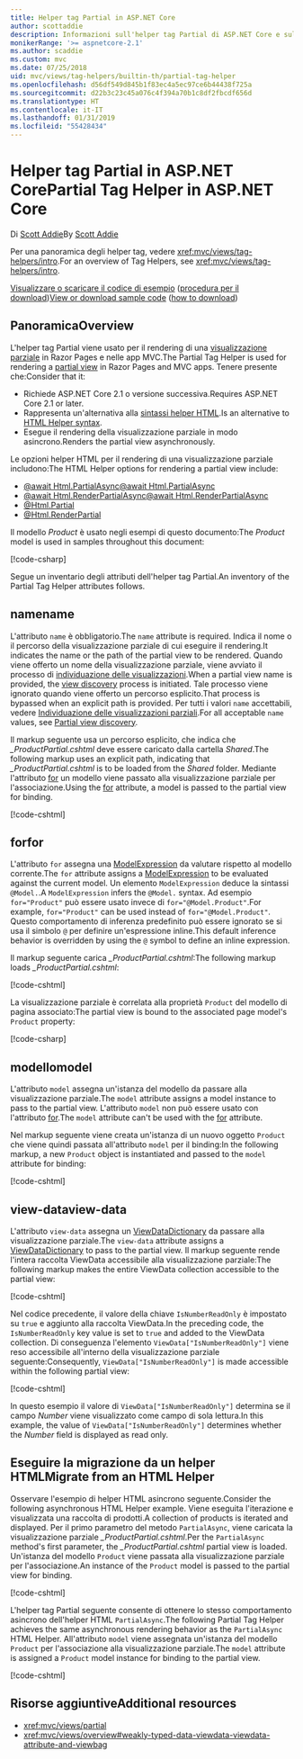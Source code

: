 ```yaml
---
title: Helper tag Partial in ASP.NET Core
author: scottaddie
description: Informazioni sull'helper tag Partial di ASP.NET Core e sul ruolo dei singoli attributi dell'helper nel rendering di una visualizzazione parziale.
monikerRange: '>= aspnetcore-2.1'
ms.author: scaddie
ms.custom: mvc
ms.date: 07/25/2018
uid: mvc/views/tag-helpers/builtin-th/partial-tag-helper
ms.openlocfilehash: d56df549d845b1f83ec4a5ec97ce6b44438f725a
ms.sourcegitcommit: d22b3c23c45a076c4f394a70b1c8df2fbcdf656d
ms.translationtype: HT
ms.contentlocale: it-IT
ms.lasthandoff: 01/31/2019
ms.locfileid: "55428434"
---
```

# <a name="partial-tag-helper-in-aspnet-core"></a><span data-ttu-id="70bb3-103">Helper tag Partial in ASP.NET Core</span><span class="sxs-lookup"><span data-stu-id="70bb3-103">Partial Tag Helper in ASP.NET Core</span></span>

<span data-ttu-id="70bb3-104">Di [Scott Addie](https://github.com/scottaddie)</span><span class="sxs-lookup"><span data-stu-id="70bb3-104">By [Scott Addie](https://github.com/scottaddie)</span></span>

<span data-ttu-id="70bb3-105">Per una panoramica degli helper tag, vedere <xref:mvc/views/tag-helpers/intro>.</span><span class="sxs-lookup"><span data-stu-id="70bb3-105">For an overview of Tag Helpers, see <xref:mvc/views/tag-helpers/intro>.</span></span>

<span data-ttu-id="70bb3-106">[Visualizzare o scaricare il codice di esempio](https://github.com/aspnet/Docs/tree/master/aspnetcore/mvc/views/tag-helpers/built-in/samples) ([procedura per il download](xref:index#how-to-download-a-sample))</span><span class="sxs-lookup"><span data-stu-id="70bb3-106">[View or download sample code](https://github.com/aspnet/Docs/tree/master/aspnetcore/mvc/views/tag-helpers/built-in/samples) ([how to download](xref:index#how-to-download-a-sample))</span></span>

## <a name="overview"></a><span data-ttu-id="70bb3-107">Panoramica</span><span class="sxs-lookup"><span data-stu-id="70bb3-107">Overview</span></span>

<span data-ttu-id="70bb3-108">L'helper tag Partial viene usato per il rendering di una [visualizzazione parziale](xref:mvc/views/partial) in Razor Pages e nelle app MVC.</span><span class="sxs-lookup"><span data-stu-id="70bb3-108">The Partial Tag Helper is used for rendering a [partial view](xref:mvc/views/partial) in Razor Pages and MVC apps.</span></span> <span data-ttu-id="70bb3-109">Tenere presente che:</span><span class="sxs-lookup"><span data-stu-id="70bb3-109">Consider that it:</span></span>

* <span data-ttu-id="70bb3-110">Richiede ASP.NET Core 2.1 o versione successiva.</span><span class="sxs-lookup"><span data-stu-id="70bb3-110">Requires ASP.NET Core 2.1 or later.</span></span>
* <span data-ttu-id="70bb3-111">Rappresenta un'alternativa alla [sintassi helper HTML](xref:mvc/views/partial#reference-a-partial-view).</span><span class="sxs-lookup"><span data-stu-id="70bb3-111">Is an alternative to [HTML Helper syntax](xref:mvc/views/partial#reference-a-partial-view).</span></span>
* <span data-ttu-id="70bb3-112">Esegue il rendering della visualizzazione parziale in modo asincrono.</span><span class="sxs-lookup"><span data-stu-id="70bb3-112">Renders the partial view asynchronously.</span></span>

<span data-ttu-id="70bb3-113">Le opzioni helper HTML per il rendering di una visualizzazione parziale includono:</span><span class="sxs-lookup"><span data-stu-id="70bb3-113">The HTML Helper options for rendering a partial view include:</span></span>

* [<span data-ttu-id="70bb3-114">@await Html.PartialAsync</span><span class="sxs-lookup"><span data-stu-id="70bb3-114">@await Html.PartialAsync</span></span>](/dotnet/api/microsoft.aspnetcore.mvc.rendering.htmlhelperpartialextensions.partialasync)
* [<span data-ttu-id="70bb3-115">@await Html.RenderPartialAsync</span><span class="sxs-lookup"><span data-stu-id="70bb3-115">@await Html.RenderPartialAsync</span></span>](/dotnet/api/microsoft.aspnetcore.mvc.rendering.htmlhelperpartialextensions.renderpartialasync)
* [@Html.Partial](/dotnet/api/microsoft.aspnetcore.mvc.rendering.htmlhelperpartialextensions.partial)
* [@Html.RenderPartial](/dotnet/api/microsoft.aspnetcore.mvc.rendering.htmlhelperpartialextensions.renderpartial)

<span data-ttu-id="70bb3-116">Il modello *Product* è usato negli esempi di questo documento:</span><span class="sxs-lookup"><span data-stu-id="70bb3-116">The *Product* model is used in samples throughout this document:</span></span>

[!code-csharp[](samples/TagHelpersBuiltIn/Models/Product.cs)]

<span data-ttu-id="70bb3-117">Segue un inventario degli attributi dell'helper tag Partial.</span><span class="sxs-lookup"><span data-stu-id="70bb3-117">An inventory of the Partial Tag Helper attributes follows.</span></span>

## <a name="name"></a><span data-ttu-id="70bb3-118">name</span><span class="sxs-lookup"><span data-stu-id="70bb3-118">name</span></span>

<span data-ttu-id="70bb3-119">L'attributo `name` è obbligatorio.</span><span class="sxs-lookup"><span data-stu-id="70bb3-119">The `name` attribute is required.</span></span> <span data-ttu-id="70bb3-120">Indica il nome o il percorso della visualizzazione parziale di cui eseguire il rendering.</span><span class="sxs-lookup"><span data-stu-id="70bb3-120">It indicates the name or the path of the partial view to be rendered.</span></span> <span data-ttu-id="70bb3-121">Quando viene offerto un nome della visualizzazione parziale, viene avviato il processo di [individuazione delle visualizzazioni](xref:mvc/views/overview#view-discovery).</span><span class="sxs-lookup"><span data-stu-id="70bb3-121">When a partial view name is provided, the [view discovery](xref:mvc/views/overview#view-discovery) process is initiated.</span></span> <span data-ttu-id="70bb3-122">Tale processo viene ignorato quando viene offerto un percorso esplicito.</span><span class="sxs-lookup"><span data-stu-id="70bb3-122">That process is bypassed when an explicit path is provided.</span></span> <span data-ttu-id="70bb3-123">Per tutti i valori `name` accettabili, vedere [Individuazione delle visualizzazioni parziali](xref:mvc/views/partial#partial-view-discovery).</span><span class="sxs-lookup"><span data-stu-id="70bb3-123">For all acceptable `name` values, see [Partial view discovery](xref:mvc/views/partial#partial-view-discovery).</span></span>

<span data-ttu-id="70bb3-124">Il markup seguente usa un percorso esplicito, che indica che *_ProductPartial.cshtml* deve essere caricato dalla cartella *Shared*.</span><span class="sxs-lookup"><span data-stu-id="70bb3-124">The following markup uses an explicit path, indicating that *_ProductPartial.cshtml* is to be loaded from the *Shared* folder.</span></span> <span data-ttu-id="70bb3-125">Mediante l'attributo [for](#for) un modello viene passato alla visualizzazione parziale per l'associazione.</span><span class="sxs-lookup"><span data-stu-id="70bb3-125">Using the [for](#for) attribute, a model is passed to the partial view for binding.</span></span>

[!code-cshtml[](samples/TagHelpersBuiltIn/Pages/Product.cshtml?name=snippet_Name)]

## <a name="for"></a><span data-ttu-id="70bb3-126">for</span><span class="sxs-lookup"><span data-stu-id="70bb3-126">for</span></span>

<span data-ttu-id="70bb3-127">L'attributo `for` assegna una [ModelExpression](/dotnet/api/microsoft.aspnetcore.mvc.viewfeatures.modelexpression) da valutare rispetto al modello corrente.</span><span class="sxs-lookup"><span data-stu-id="70bb3-127">The `for` attribute assigns a [ModelExpression](/dotnet/api/microsoft.aspnetcore.mvc.viewfeatures.modelexpression) to be evaluated against the current model.</span></span> <span data-ttu-id="70bb3-128">Un elemento `ModelExpression` deduce la sintassi `@Model.`.</span><span class="sxs-lookup"><span data-stu-id="70bb3-128">A `ModelExpression` infers the `@Model.` syntax.</span></span> <span data-ttu-id="70bb3-129">Ad esempio `for="Product"` può essere usato invece di `for="@Model.Product"`.</span><span class="sxs-lookup"><span data-stu-id="70bb3-129">For example, `for="Product"` can be used instead of `for="@Model.Product"`.</span></span> <span data-ttu-id="70bb3-130">Questo comportamento di inferenza predefinito può essere ignorato se si usa il simbolo `@` per definire un'espressione inline.</span><span class="sxs-lookup"><span data-stu-id="70bb3-130">This default inference behavior is overridden by using the `@` symbol to define an inline expression.</span></span>

<span data-ttu-id="70bb3-131">Il markup seguente carica *_ProductPartial.cshtml*:</span><span class="sxs-lookup"><span data-stu-id="70bb3-131">The following markup loads *_ProductPartial.cshtml*:</span></span>

[!code-cshtml[](samples/TagHelpersBuiltIn/Pages/Product.cshtml?name=snippet_For)]

<span data-ttu-id="70bb3-132">La visualizzazione parziale è correlata alla proprietà `Product` del modello di pagina associato:</span><span class="sxs-lookup"><span data-stu-id="70bb3-132">The partial view is bound to the associated page model's `Product` property:</span></span>

[!code-csharp[](samples/TagHelpersBuiltIn/Pages/Product.cshtml.cs?highlight=8)]

## <a name="model"></a><span data-ttu-id="70bb3-133">modello</span><span class="sxs-lookup"><span data-stu-id="70bb3-133">model</span></span>

<span data-ttu-id="70bb3-134">L'attributo `model` assegna un'istanza del modello da passare alla visualizzazione parziale.</span><span class="sxs-lookup"><span data-stu-id="70bb3-134">The `model` attribute assigns a model instance to pass to the partial view.</span></span> <span data-ttu-id="70bb3-135">L'attributo `model` non può essere usato con l'attributo [for](#for).</span><span class="sxs-lookup"><span data-stu-id="70bb3-135">The `model` attribute can't be used with the [for](#for) attribute.</span></span>

<span data-ttu-id="70bb3-136">Nel markup seguente viene creata un'istanza di un nuovo oggetto `Product` che viene quindi passata all'attributo `model` per il binding:</span><span class="sxs-lookup"><span data-stu-id="70bb3-136">In the following markup, a new `Product` object is instantiated and passed to the `model` attribute for binding:</span></span>

[!code-cshtml[](samples/TagHelpersBuiltIn/Pages/Product.cshtml?name=snippet_Model)]

## <a name="view-data"></a><span data-ttu-id="70bb3-137">view-data</span><span class="sxs-lookup"><span data-stu-id="70bb3-137">view-data</span></span>

<span data-ttu-id="70bb3-138">L'attributo `view-data` assegna un [ViewDataDictionary](/dotnet/api/microsoft.aspnetcore.mvc.viewfeatures.viewdatadictionary) da passare alla visualizzazione parziale.</span><span class="sxs-lookup"><span data-stu-id="70bb3-138">The `view-data` attribute assigns a [ViewDataDictionary](/dotnet/api/microsoft.aspnetcore.mvc.viewfeatures.viewdatadictionary) to pass to the partial view.</span></span> <span data-ttu-id="70bb3-139">Il markup seguente rende l'intera raccolta ViewData accessibile alla visualizzazione parziale:</span><span class="sxs-lookup"><span data-stu-id="70bb3-139">The following markup makes the entire ViewData collection accessible to the partial view:</span></span>

[!code-cshtml[](samples/TagHelpersBuiltIn/Pages/Product.cshtml?name=snippet_ViewData&highlight=5-)]

<span data-ttu-id="70bb3-140">Nel codice precedente, il valore della chiave `IsNumberReadOnly` è impostato su `true` e aggiunto alla raccolta ViewData.</span><span class="sxs-lookup"><span data-stu-id="70bb3-140">In the preceding code, the `IsNumberReadOnly` key value is set to `true` and added to the ViewData collection.</span></span> <span data-ttu-id="70bb3-141">Di conseguenza l'elemento `ViewData["IsNumberReadOnly"]` viene reso accessibile all'interno della visualizzazione parziale seguente:</span><span class="sxs-lookup"><span data-stu-id="70bb3-141">Consequently, `ViewData["IsNumberReadOnly"]` is made accessible within the following partial view:</span></span>

[!code-cshtml[](samples/TagHelpersBuiltIn/Pages/Shared/_ProductViewDataPartial.cshtml?highlight=5)]

<span data-ttu-id="70bb3-142">In questo esempio il valore di `ViewData["IsNumberReadOnly"]` determina se il campo *Number* viene visualizzato come campo di sola lettura.</span><span class="sxs-lookup"><span data-stu-id="70bb3-142">In this example, the value of `ViewData["IsNumberReadOnly"]` determines whether the *Number* field is displayed as read only.</span></span>

## <a name="migrate-from-an-html-helper"></a><span data-ttu-id="70bb3-143">Eseguire la migrazione da un helper HTML</span><span class="sxs-lookup"><span data-stu-id="70bb3-143">Migrate from an HTML Helper</span></span>

<span data-ttu-id="70bb3-144">Osservare l'esempio di helper HTML asincrono seguente.</span><span class="sxs-lookup"><span data-stu-id="70bb3-144">Consider the following asynchronous HTML Helper example.</span></span> <span data-ttu-id="70bb3-145">Viene eseguita l'iterazione e visualizzata una raccolta di prodotti.</span><span class="sxs-lookup"><span data-stu-id="70bb3-145">A collection of products is iterated and displayed.</span></span> <span data-ttu-id="70bb3-146">Per il primo parametro del metodo `PartialAsync`, viene caricata la visualizzazione parziale *_ProductPartial.cshtml*.</span><span class="sxs-lookup"><span data-stu-id="70bb3-146">Per the `PartialAsync` method's first parameter, the *_ProductPartial.cshtml* partial view is loaded.</span></span> <span data-ttu-id="70bb3-147">Un'istanza del modello `Product` viene passata alla visualizzazione parziale per l'associazione.</span><span class="sxs-lookup"><span data-stu-id="70bb3-147">An instance of the `Product` model is passed to the partial view for binding.</span></span>

[!code-cshtml[](samples/TagHelpersBuiltIn/Pages/Products.cshtml?name=snippet_HtmlHelper&highlight=3)]

<span data-ttu-id="70bb3-148">L'helper tag Partial seguente consente di ottenere lo stesso comportamento asincrono dell'helper HTML `PartialAsync`.</span><span class="sxs-lookup"><span data-stu-id="70bb3-148">The following Partial Tag Helper achieves the same asynchronous rendering behavior as the `PartialAsync` HTML Helper.</span></span> <span data-ttu-id="70bb3-149">All'attributo `model` viene assegnata un'istanza del modello `Product` per l'associazione alla visualizzazione parziale.</span><span class="sxs-lookup"><span data-stu-id="70bb3-149">The `model` attribute is assigned a `Product` model instance for binding to the partial view.</span></span>

[!code-cshtml[](samples/TagHelpersBuiltIn/Pages/Products.cshtml?name=snippet_TagHelper&highlight=3)]

## <a name="additional-resources"></a><span data-ttu-id="70bb3-150">Risorse aggiuntive</span><span class="sxs-lookup"><span data-stu-id="70bb3-150">Additional resources</span></span>

* <xref:mvc/views/partial>
* <xref:mvc/views/overview#weakly-typed-data-viewdata-viewdata-attribute-and-viewbag>
